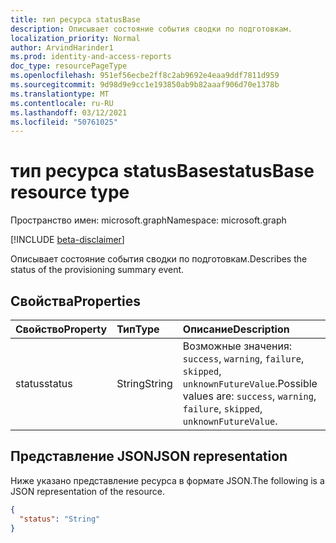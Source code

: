 ```yaml
---
title: тип ресурса statusBase
description: Описывает состояние события сводки по подготовкам.
localization_priority: Normal
author: ArvindHarinder1
ms.prod: identity-and-access-reports
doc_type: resourcePageType
ms.openlocfilehash: 951ef56ecbe2ff8c2ab9692e4eaa9ddf7811d959
ms.sourcegitcommit: 9d98d9e9cc1e193850ab9b82aaaf906d70e1378b
ms.translationtype: MT
ms.contentlocale: ru-RU
ms.lasthandoff: 03/12/2021
ms.locfileid: "50761025"
---
```

# <a name="statusbase-resource-type"></a><span data-ttu-id="499da-103">тип ресурса statusBase</span><span class="sxs-lookup"><span data-stu-id="499da-103">statusBase resource type</span></span>

<span data-ttu-id="499da-104">Пространство имен: microsoft.graph</span><span class="sxs-lookup"><span data-stu-id="499da-104">Namespace: microsoft.graph</span></span>

[!INCLUDE [beta-disclaimer](../../includes/beta-disclaimer.md)]

<span data-ttu-id="499da-105">Описывает состояние события сводки по подготовкам.</span><span class="sxs-lookup"><span data-stu-id="499da-105">Describes the status of the provisioning summary event.</span></span> 

## <a name="properties"></a><span data-ttu-id="499da-106">Свойства</span><span class="sxs-lookup"><span data-stu-id="499da-106">Properties</span></span>

| <span data-ttu-id="499da-107">Свойство</span><span class="sxs-lookup"><span data-stu-id="499da-107">Property</span></span>     | <span data-ttu-id="499da-108">Тип</span><span class="sxs-lookup"><span data-stu-id="499da-108">Type</span></span>        | <span data-ttu-id="499da-109">Описание</span><span class="sxs-lookup"><span data-stu-id="499da-109">Description</span></span> |
|:-------------|:------------|:------------|
|<span data-ttu-id="499da-110">status</span><span class="sxs-lookup"><span data-stu-id="499da-110">status</span></span>|<span data-ttu-id="499da-111">String</span><span class="sxs-lookup"><span data-stu-id="499da-111">String</span></span>| <span data-ttu-id="499da-112">Возможные значения: `success`, `warning`, `failure`, `skipped`, `unknownFutureValue`.</span><span class="sxs-lookup"><span data-stu-id="499da-112">Possible values are: `success`, `warning`, `failure`, `skipped`, `unknownFutureValue`.</span></span>|

## <a name="json-representation"></a><span data-ttu-id="499da-113">Представление JSON</span><span class="sxs-lookup"><span data-stu-id="499da-113">JSON representation</span></span>

<span data-ttu-id="499da-114">Ниже указано представление ресурса в формате JSON.</span><span class="sxs-lookup"><span data-stu-id="499da-114">The following is a JSON representation of the resource.</span></span>

<!-- {
  "blockType": "resource",
  "optionalProperties": [

  ],
  "@odata.type": "microsoft.graph.statusBase",
  "baseType": null
}-->

```json
{
  "status": "String"
}
```

<!-- uuid: 16cd6b66-4b1a-43a1-adaf-3a886856ed98
2019-02-04 14:57:30 UTC -->
<!-- {
  "type": "#page.annotation",
  "description": "statusBase resource",
  "keywords": "",
  "section": "documentation",
  "tocPath": ""
}-->


